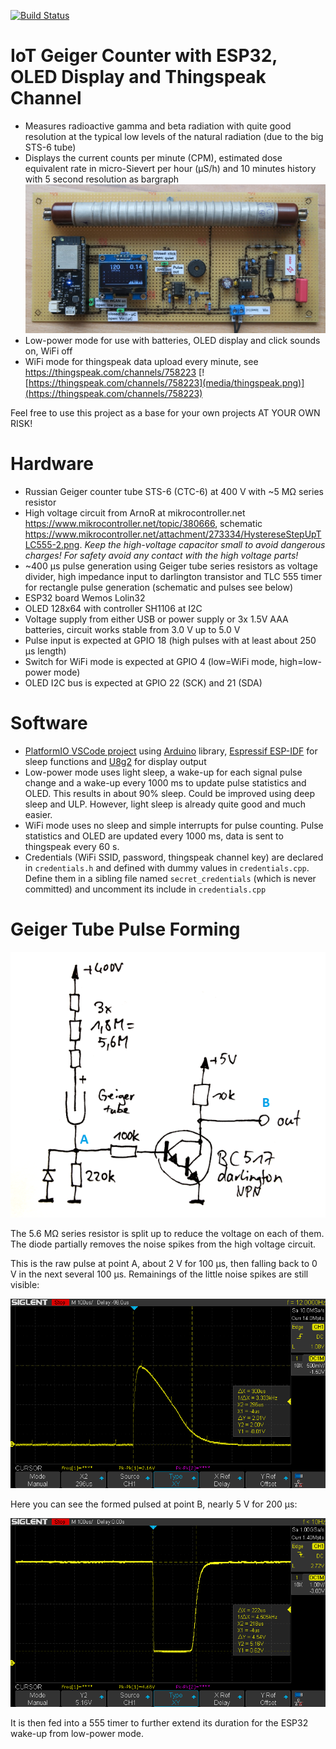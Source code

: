 [![Build Status](https://travis-ci.org/grillbaer/esp32-geiger-counter.svg?branch=master)](https://travis-ci.org/grillbaer/esp32-geiger-counter)

# IoT Geiger Counter with ESP32, OLED Display and Thingspeak Channel

- Measures radioactive gamma and beta radiation with quite good resolution at the typical low levels of the natural radiation (due to the big STS-6 tube)
- Displays the current counts per minute (CPM), estimated dose equivalent rate in micro-Sievert per hour (µS/h) and 10 minutes history with 5 second resolution as bargraph
![Circuit Board](media/geiger-counter-pcb.jpg)
- Low-power mode for use with batteries, OLED display and click sounds on, WiFi off
- WiFi mode for thingspeak data upload every minute, see https://thingspeak.com/channels/758223
[![https://thingspeak.com/channels/758223](media/thingspeak.png)](https://thingspeak.com/channels/758223)

Feel free to use this project as a base for your own projects AT YOUR OWN RISK!

# Hardware

- Russian Geiger counter tube STS-6 (CTC-6) at 400 V with ~5 M&#937; series resistor
- High voltage circuit from ArnoR at mikrocontroller.net https://www.mikrocontroller.net/topic/380666, schematic https://www.mikrocontroller.net/attachment/273334/HystereseStepUpTLC555-2.png. *Keep the high-voltage capacitor small to avoid dangerous charges! For safety avoid any contact with the high voltage parts!*
- ~400 µs pulse generation using Geiger tube series resistors as voltage divider, high impedance input to darlington transistor and TLC 555 timer for rectangle pulse generation (schematic and pulses see below)
- ESP32 board Wemos Lolin32
- OLED 128x64 with controller SH1106 at I2C
- Voltage supply from either USB or power supply or 3x 1.5V AAA batteries, circuit works stable from 3.0 V up to 5.0 V
- Pulse input is expected at GPIO 18 (high pulses with at least about 250 µs length)
- Switch for WiFi mode is expected at GPIO 4 (low=WiFi mode, high=low-power mode)
- OLED I2C bus is expected at GPIO 22 (SCK) and 21 (SDA)

# Software

- [PlatformIO VSCode project](https://github.com/platformio/platformio-vscode-ide) using [Arduino](https://github.com/arduino/Arduino) library, [Espressif ESP-IDF](https://github.com/espressif/esp-idf) for sleep functions and [U8g2](https://github.com/olikraus/u8g2) for display output
- Low-power mode uses light sleep, a wake-up for each signal pulse change and a wake-up every 1000 ms to update pulse statistics and OLED. This results in about 90% sleep. Could be improved using deep sleep and ULP. However, light sleep is already quite good and much easier.
- WiFi mode uses no sleep and simple interrupts for pulse counting. Pulse statistics and OLED are updated every 1000 ms, data is sent to thingspeak every 60 s.
- Credentials (WiFi SSID, password, thingspeak channel key) are declared in `credentials.h` and defined with dummy values in `credentials.cpp`. Define them in a sibling file named `secret_credentials` (which is never committed) and uncomment its include in `credentials.cpp`

# Geiger Tube Pulse Forming

![Pulse forming schematic](media/pulse-forming-schematic.png)

The 5.6 M&#937; series resistor is split up to reduce the voltage on each of them. The diode partially removes the noise spikes from the high voltage circuit.

This is the raw pulse at point A, about 2 V for 100 µs, then falling back to 0 V in the next several 100 µs. Remainings of the little noise spikes are still visible:

![Raw pulse at point A](media/geiger-signal-raw.png)

Here you can see the formed pulsed at point B, nearly 5 V for 200 µs:

![Formed pulse at output point B](media/geiger-signal-formed.png)

It is then fed into a 555 timer to further extend its duration for the ESP32 wake-up from low-power mode.
